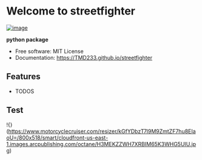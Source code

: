 # Welcome to streetfighter


[![image](https://img.shields.io/pypi/v/streetfighter.svg)](https://pypi.python.org/pypi/streetfighter)


**python package**


-   Free software: MIT License
-   Documentation: <https://TMD233.github.io/streetfighter>
    

## Features

-   TODOS


## Test

!{}(https://www.motorcyclecruiser.com/resizer/kGfYDbzT7l9M9ZmtZF7hu8EIaoU=/800x518/smart/cloudfront-us-east-1.images.arcpublishing.com/octane/H3MEKZZWH7XRBIM65K3WHG5UIU.jpg)